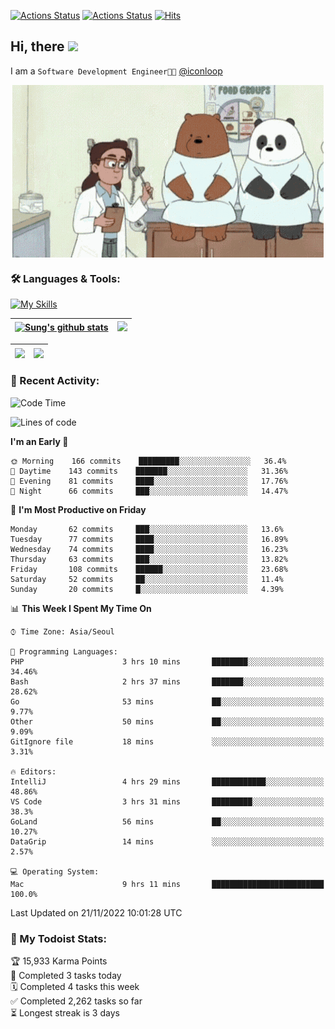 
[![Actions Status](https://github.com/ddok2/ddok2/workflows/Todoist%20Readme/badge.svg)](https://github.com/ddok2/ddok2/actions)
[![Actions Status](https://github.com/ddok2/ddok2/workflows/wakatime-stats/badge.svg)](https://github.com/ddok2/ddok2/actions)
[![Hits](https://hits.seeyoufarm.com/api/count/incr/badge.svg?url=https%3A%2F%2Fgithub.com%2Fddok2&count_bg=%23FF9595&title_bg=%23555555&icon=github.svg&icon_color=%23FFFFFF&title=hits&edge_flat=false)](https://hits.seeyoufarm.com)

<!-- ![visitors](https://visitor-badge.laobi.icu/badge?page_id=ddok2.ddok2) -->
## Hi, there <img src="https://raw.githubusercontent.com/MartinHeinz/MartinHeinz/master/wave.gif" width="3%">

I am a `Software Development Engineer🧑‍💻` [@iconloop](https://github.com/iconloop)


<p align="center">
    <img align="center" alt="GIF" src="img/debugging.gif" />
</p>


### 🛠 Languages & Tools:

[![My Skills](https://skillicons.dev/icons?i=go,js,ts,py,express,react,svelte,jquery,pug,mongodb,mysql,redis,aws,docker,kubernetes)](https://skillicons.dev)


| <a href="https://github-readme-stats.vercel.app/api?username=ddok2&show_icons=true&include_all_commits=true&count_private=true&theme=buefy&hide_border=true"><img align="center" src="https://github-readme-stats.vercel.app/api?username=ddok2&show_icons=true&include_all_commits=true&count_private=true&theme=buefy&hide_border=true" alt="Sung's github stats" /></a> | <a href="https://github.com/ddok2"><img src="http://github-readme-streak-stats.herokuapp.com?user=ddok2&hide_border=true" /></a> |
| ------------- |------------- |


| <a href="https://github.com/ddok2"><img align="center" src="https://github-readme-stats.vercel.app/api/top-langs/?username=ddok2&theme=buefy&hide=html,css&hide_border=true" /></a> | <a href="https://github.com/ddok2"><img align="center" src="https://activity-graph.herokuapp.com/graph?username=ddok2&theme=github&hide_border=true" height="250" /></a> |
| ------------- |--------------------------------------------------------------------------------------------------------------------------------------------------------------------------|


<!-- <details open>
    <summary>📈 My GitHub Stats</summary>
    <p align="center">
        <a href="https://github.com/ddok2">
            <img align="center" src="https://github-readme-stats.vercel.app/api?username=ddok2&show_icons=true&include_all_commits=true&count_private=true&theme=buefy&hide_border=true" alt="Sung's github stats" />
        </a>
    </p>
</details>
<details>
    <summary>💬 Top Languages</summary>
    <p align="center"> 
        <a href="https://github.com/ddok2">
            <img align="center" src="https://github-readme-stats.vercel.app/api/top-langs/?username=ddok2&layout=compact&theme=buefy&hide=html,css&hide_border=true" />
        </a>
    </p>
</details> -->


### 🌈 Recent Activity:
<!--START_SECTION:waka-->
![Code Time](http://img.shields.io/badge/Code%20Time-1%2C868%20hrs%2055%20mins-blue)

![Lines of code](https://img.shields.io/badge/From%20Hello%20World%20I%27ve%20Written-2%20Million%20lines%20of%20code-blue)

**I'm an Early 🐤** 

```text
🌞 Morning    166 commits    █████████░░░░░░░░░░░░░░░░   36.4% 
🌆 Daytime    143 commits    ███████░░░░░░░░░░░░░░░░░░   31.36% 
🌃 Evening    81 commits     ████░░░░░░░░░░░░░░░░░░░░░   17.76% 
🌙 Night      66 commits     ███░░░░░░░░░░░░░░░░░░░░░░   14.47%

```
📅 **I'm Most Productive on Friday** 

```text
Monday       62 commits     ███░░░░░░░░░░░░░░░░░░░░░░   13.6% 
Tuesday      77 commits     ████░░░░░░░░░░░░░░░░░░░░░   16.89% 
Wednesday    74 commits     ████░░░░░░░░░░░░░░░░░░░░░   16.23% 
Thursday     63 commits     ███░░░░░░░░░░░░░░░░░░░░░░   13.82% 
Friday       108 commits    ██████░░░░░░░░░░░░░░░░░░░   23.68% 
Saturday     52 commits     ██░░░░░░░░░░░░░░░░░░░░░░░   11.4% 
Sunday       20 commits     █░░░░░░░░░░░░░░░░░░░░░░░░   4.39%

```


📊 **This Week I Spent My Time On** 

```text
⌚︎ Time Zone: Asia/Seoul

💬 Programming Languages: 
PHP                      3 hrs 10 mins       ████████░░░░░░░░░░░░░░░░░   34.46% 
Bash                     2 hrs 37 mins       ███████░░░░░░░░░░░░░░░░░░   28.62% 
Go                       53 mins             ██░░░░░░░░░░░░░░░░░░░░░░░   9.77% 
Other                    50 mins             ██░░░░░░░░░░░░░░░░░░░░░░░   9.09% 
GitIgnore file           18 mins             ░░░░░░░░░░░░░░░░░░░░░░░░░   3.31%

🔥 Editors: 
IntelliJ                 4 hrs 29 mins       ████████████░░░░░░░░░░░░░   48.86% 
VS Code                  3 hrs 31 mins       █████████░░░░░░░░░░░░░░░░   38.3% 
GoLand                   56 mins             ██░░░░░░░░░░░░░░░░░░░░░░░   10.27% 
DataGrip                 14 mins             ░░░░░░░░░░░░░░░░░░░░░░░░░   2.57%

💻 Operating System: 
Mac                      9 hrs 11 mins       █████████████████████████   100.0%

```


 Last Updated on 21/11/2022 10:01:28 UTC
<!--END_SECTION:waka-->

### 🚧 My Todoist Stats:
<!-- TODO-IST:START -->
🏆  15,933 Karma Points           
🌸  Completed 3 tasks today           
🗓  Completed 4 tasks this week           
✅  Completed 2,262 tasks so far           
⏳  Longest streak is 3 days
<!-- TODO-IST:END -->

